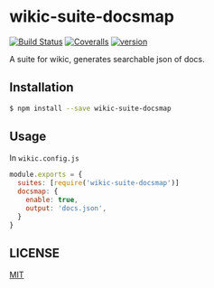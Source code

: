 # wikic-suite-docsmap

[![Build Status][build-badge]][build]
[![Coveralls][coverage-badge]][coverage]
[![version][version-badge]][package]

A suite for wikic, generates searchable json of docs.

## Installation

``` bash
$ npm install --save wikic-suite-docsmap
```

## Usage

In `wikic.config.js`

``` js
module.exports = {
  suites: [require('wikic-suite-docsmap')]
  docsmap: {
    enable: true,
    output: 'docs.json',
  }
}
```

## LICENSE

[MIT](LICENCE)

[coverage]: https://coveralls.io/github/wikic/wikic-suite-docsmap
[coverage-badge]: https://img.shields.io/coveralls/wikic/wikic-suite-docsmap.svg
[build]: https://travis-ci.org/wikic/wikic-suite-docsmap
[build-badge]: https://travis-ci.org/wikic/wikic-suite-docsmap.svg?branch=master
[version-badge]: https://img.shields.io/npm/v/wikic-suite-docsmap.svg
[package]: https://www.npmjs.com/package/wikic-suite-docsmap
